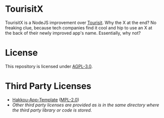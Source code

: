 # TourisitX
TourisitX is a NodeJS improvement over [Tourisit](https://github.com/Tokinoharu/Tourisit). Why the X at the end? No freaking clue, because tech companies find it cool and hip to use an X at the back of their newly improved app's name. Essentially, why not?

# License
This repository is licensed under [AGPL-3.0](https://github.com/Tokinoharu/TourisitX/blob/main/LICENSE).

# Third Party Licenses
- [Hakkou-App-Template](https://github.com/HakkouHQ/Hakkou-App-Template) ([MPL-2.0](https://github.com/HakkouHQ/Hakkou-App-Template/blob/main/LICENSE))
- *Other third party licenses are provided as is in the same directory where the third party library or code is stored.*
